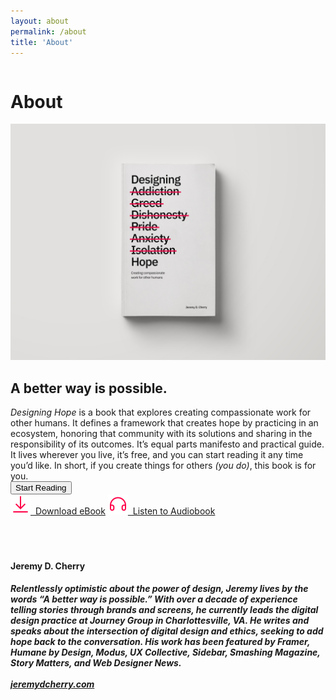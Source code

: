 ```yaml
---
layout: about
permalink: /about
title: 'About'
---
```


<div class="about-page">
<div class="row">
  <div class="column left">
  	<div><h1>About</h1></div>
  </div>
  <div class="column right">
  	<img src="/images/book-image.jpg" class="book-image">
  	<h2>A better way is possible.</h2>
  	<em>Designing Hope</em> is a book that explores creating compassionate work for other humans. It defines a framework that creates hope by practicing in an ecosystem, honoring that community with its solutions and sharing in the responsibility of its outcomes. It’s equal parts manifesto and practical guide. It lives wherever you live, it’s free, and you can start reading it any time you’d like.  In short, if you create things for others <em>(you do)</em>, this book is for you.<br/>
  	<a href="/foreword"><button>Start Reading</button></a><br/>
  	<a href="/download" class="resource-link download-left"><img src="/images/download.svg" class="resource-icon">&nbsp;&nbsp;Download eBook</a>
    <a href="/listen" class="resource-link"><img src="/images/headphones.svg" class="resource-icon">&nbsp;&nbsp;Listen to Audiobook</a><br/>
  	<div class="divider">&nbsp;</div>
  	<br/><br/>
  	<h4>Jeremy D. Cherry</h4>
  	<h5>Relentlessly optimistic about the power of design, Jeremy lives by the words “A better way is possible.”  With over a decade of experience telling stories through brands and screens, he currently leads the digital design practice at Journey Group in Charlottesville, VA. He writes and speaks about the intersection of digital design and ethics, seeking to add hope back to the conversation. His work has been featured by Framer, Humane by Design, Modus, UX Collective, Sidebar, Smashing Magazine, Story Matters, and Web Designer News.<br/><br/>
    <a href="https://jeremydcherry.com" class="resource-link">jeremydcherry.com</a>
    </h5>

  </div>
</div>
</div>

